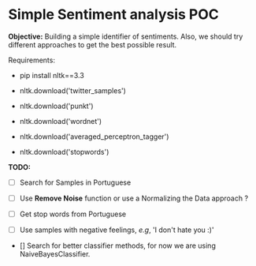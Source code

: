 
# Simple Sentiment analysis POC

  
**Objective:** Building a simple identifier of sentiments. Also, we should try different approaches to get the best possible result.

  
 
Requirements:

- pip install nltk==3.3

- nltk.download('twitter_samples')

- nltk.download('punkt')

- nltk.download('wordnet')

- nltk.download('averaged_perceptron_tagger')

- nltk.download('stopwords')


**TODO:**

 - [ ] Search for Samples in Portuguese

 - [ ] Use **Remove Noise** function or use a Normalizing the Data approach ?

 - [ ] Get stop words from Portuguese

 - [ ] Use samples with negative feelings, *e.g*, 'I don't hate you :)'  

 - [] Search for better classifier methods, for now we are using NaiveBayesClassifier.